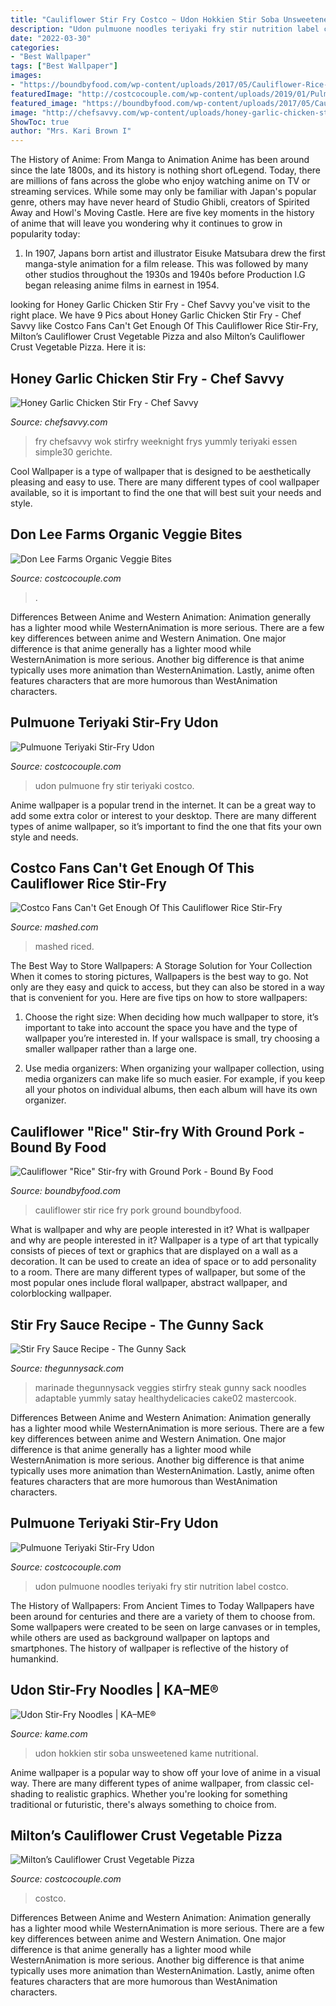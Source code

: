 ```yaml
---
title: "Cauliflower Stir Fry Costco ~ Udon Hokkien Stir Soba Unsweetened Kame Nutritional"
description: "Udon pulmuone noodles teriyaki fry stir nutrition label costco"
date: "2022-03-30"
categories:
- "Best Wallpaper"
tags: ["Best Wallpaper"]
images:
- "https://boundbyfood.com/wp-content/uploads/2017/05/Cauliflower-Rice-Stir-fry-with-Ground-Pork5.jpg"
featuredImage: "http://costcocouple.com/wp-content/uploads/2019/01/Pulmuone-Teriyaki-Stir-Fry-Udon-Costco-6-640x480.jpg"
featured_image: "https://boundbyfood.com/wp-content/uploads/2017/05/Cauliflower-Rice-Stir-fry-with-Ground-Pork5.jpg"
image: "http://chefsavvy.com/wp-content/uploads/honey-garlic-chicken-stir-fry.jpg"
ShowToc: true
author: "Mrs. Kari Brown I"
---
```



The History of Anime: From Manga to Animation
Anime has been around since the late 1800s, and its history is nothing short ofLegend. Today, there are millions of fans across the globe who enjoy watching anime on TV or streaming services. While some may only be familiar with Japan's popular genre, others may have never heard of Studio Ghibli, creators of Spirited Away and Howl's Moving Castle. Here are five key moments in the history of anime that will leave you wondering why it continues to grow in popularity today:
1) In 1907, Japans born artist and illustrator Eisuke Matsubara drew the first manga-style animation for a film release. This was followed by many other studios throughout the 1930s and 1940s before Production I.G began releasing anime films in earnest in 1954.

	

		
looking for Honey Garlic Chicken Stir Fry - Chef Savvy you've visit to the right place. We have 9 Pics about Honey Garlic Chicken Stir Fry - Chef Savvy like Costco Fans Can&#039;t Get Enough Of This Cauliflower Rice Stir-Fry, Milton’s Cauliflower Crust Vegetable Pizza and also Milton’s Cauliflower Crust Vegetable Pizza. Here it is:
		
    
## Honey Garlic Chicken Stir Fry - Chef Savvy

<img loading=lazy src="http://chefsavvy.com/wp-content/uploads/honey-garlic-chicken-stir-fry.jpg" onerror="this.onerror=null;this.src='https://tse1.mm.bing.net/th?id=OIP.E0ebXbd-Yf6mt-4GI9cyngHaKM&amp;pid=15.1';" alt="Honey Garlic Chicken Stir Fry - Chef Savvy">

_Source: chefsavvy.com_

>fry chefsavvy wok stirfry weeknight frys yummly teriyaki essen simple30 gerichte. 

	

Cool Wallpaper is a type of wallpaper that is designed to be aesthetically pleasing and easy to use. There are many different types of cool wallpaper available, so it is important to find the one that will best suit your needs and style.

    
## Don Lee Farms Organic Veggie Bites

<img loading=lazy src="https://costcocouple.com/wp-content/uploads/2019/10/Don-Lee-Farms-Organic-Veggie-Bites-Costco-5-640x480.jpg" onerror="this.onerror=null;this.src='https://tse3.mm.bing.net/th?id=OIP.ocYVAIaH2A0ChgOrrCx0zAHaFj&amp;pid=15.1';" alt="Don Lee Farms Organic Veggie Bites">

_Source: costcocouple.com_

>. 

	

Differences Between Anime and Western Animation: Animation generally has a lighter mood while WesternAnimation is more serious.
There are a few key differences between anime and Western Animation. One major difference is that anime generally has a lighter mood while WesternAnimation is more serious. Another big difference is that anime typically uses more animation than WesternAnimation. Lastly, anime often features characters that are more humorous than WestAnimation characters.

    
## Pulmuone Teriyaki Stir-Fry Udon

<img loading=lazy src="http://costcocouple.com/wp-content/uploads/2019/01/Pulmuone-Teriyaki-Stir-Fry-Udon-Costco-4-360x480.jpg" onerror="this.onerror=null;this.src='https://tse4.mm.bing.net/th?id=OIP.A1n5EjOoAa55LWcRMpXBuQAAAA&amp;pid=15.1';" alt="Pulmuone Teriyaki Stir-Fry Udon">

_Source: costcocouple.com_

>udon pulmuone fry stir teriyaki costco. 

	

Anime wallpaper is a popular trend in the internet. It can be a great way to add some extra color or interest to your desktop. There are many different types of anime wallpaper, so it’s important to find the one that fits your own style and needs.

    
## Costco Fans Can&#039;t Get Enough Of This Cauliflower Rice Stir-Fry

<img loading=lazy src="https://www.mashed.com/img/gallery/costco-fans-cant-get-enough-of-this-cauliflower-rice-stir-fry/l-intro-1622562175.jpg" onerror="this.onerror=null;this.src='https://tse3.mm.bing.net/th?id=OIP.k-JELADkXd7Yo-tP4fJwGwHaEJ&amp;pid=15.1';" alt="Costco Fans Can&#039;t Get Enough Of This Cauliflower Rice Stir-Fry">

_Source: mashed.com_

>mashed riced. 

	

The Best Way to Store Wallpapers: A Storage Solution for Your Collection
When it comes to storing pictures, Wallpapers is the best way to go. Not only are they easy and quick to access, but they can also be stored in a way that is convenient for you. Here are five tips on how to store wallpapers:
1) Choose the right size: When deciding how much wallpaper to store, it’s important to take into account the space you have and the type of wallpaper you’re interested in. If your wallspace is small, try choosing a smaller wallpaper rather than a large one.

2) Use media organizers: When organizing your wallpaper collection, using media organizers can make life so much easier. For example, if you keep all your photos on individual albums, then each album will have its own organizer.

    
## Cauliflower &quot;Rice&quot; Stir-fry With Ground Pork - Bound By Food

<img loading=lazy src="https://boundbyfood.com/wp-content/uploads/2017/05/Cauliflower-Rice-Stir-fry-with-Ground-Pork5.jpg" onerror="this.onerror=null;this.src='https://tse1.mm.bing.net/th?id=OIP.42BDobMvOr3Ycuea4LW01AHaLJ&amp;pid=15.1';" alt="Cauliflower &quot;Rice&quot; Stir-fry with Ground Pork - Bound By Food">

_Source: boundbyfood.com_

>cauliflower stir rice fry pork ground boundbyfood. 

	

What is wallpaper and why are people interested in it?
What is wallpaper and why are people interested in it?
Wallpaper is a type of art that typically consists of pieces of text or graphics that are displayed on a wall as a decoration. It can be used to create an idea of space or to add personality to a room. There are many different types of wallpaper, but some of the most popular ones include floral wallpaper, abstract wallpaper, and colorblocking wallpaper.

    
## Stir Fry Sauce Recipe - The Gunny Sack

<img loading=lazy src="https://www.thegunnysack.com/wp-content/uploads/2015/06/Stir-Fry-Sauce-Recipe.jpg" onerror="this.onerror=null;this.src='https://tse4.mm.bing.net/th?id=OIP.3WhniHi3Br5ldybEs2y_nQHaLG&amp;pid=15.1';" alt="Stir Fry Sauce Recipe - The Gunny Sack">

_Source: thegunnysack.com_

>marinade thegunnysack veggies stirfry steak gunny sack noodles adaptable yummly satay healthydelicacies cake02 mastercook. 

	

Differences Between Anime and Western Animation: Animation generally has a lighter mood while WesternAnimation is more serious.
There are a few key differences between anime and Western Animation. One major difference is that anime generally has a lighter mood while WesternAnimation is more serious. Another big difference is that anime typically uses more animation than WesternAnimation. Lastly, anime often features characters that are more humorous than WestAnimation characters.

    
## Pulmuone Teriyaki Stir-Fry Udon

<img loading=lazy src="http://costcocouple.com/wp-content/uploads/2019/01/Pulmuone-Teriyaki-Stir-Fry-Udon-Costco-6-640x480.jpg" onerror="this.onerror=null;this.src='https://tse3.mm.bing.net/th?id=OIP.Cr6DHifQlAS4ERs8kzOirAHaFj&amp;pid=15.1';" alt="Pulmuone Teriyaki Stir-Fry Udon">

_Source: costcocouple.com_

>udon pulmuone noodles teriyaki fry stir nutrition label costco. 

	

The History of Wallpapers: From Ancient Times to Today
Wallpapers have been around for centuries and there are a variety of them to choose from. Some wallpapers were created to be seen on large canvases or in temples, while others are used as background wallpaper on laptops and smartphones. The history of wallpaper is reflective of the history of humankind.

    
## Udon Stir-Fry Noodles | KA–ME®

<img loading=lazy src="http://kame.com/wp-content/uploads/2020/07/KAME-SFN-Udon-Nutritional-Facts.jpg" onerror="this.onerror=null;this.src='https://tse4.mm.bing.net/th?id=OIP.LLOaSVInFhiu3ofuAvmqFQAAAA&amp;pid=15.1';" alt="Udon Stir-Fry Noodles | KA–ME®">

_Source: kame.com_

>udon hokkien stir soba unsweetened kame nutritional. 

	

Anime wallpaper is a popular way to show off your love of anime in a visual way. There are many different types of anime wallpaper, from classic cel-shading to realistic graphics. Whether you're looking for something traditional or futuristic, there's always something to choice from.

    
## Milton’s Cauliflower Crust Vegetable Pizza

<img loading=lazy src="https://costcocouple.com/wp-content/uploads/2018/08/Miltons-Cauliflower-Crust-Vegetable-Pizza-Costco-5-640x480.jpg" onerror="this.onerror=null;this.src='https://tse4.mm.bing.net/th?id=OIP.hCGxi_SsTvqvxuuvPPueOQHaFj&amp;pid=15.1';" alt="Milton’s Cauliflower Crust Vegetable Pizza">

_Source: costcocouple.com_

>costco. 

	

Differences Between Anime and Western Animation: Animation generally has a lighter mood while WesternAnimation is more serious.
There are a few key differences between anime and Western Animation. One major difference is that anime generally has a lighter mood while WesternAnimation is more serious. Another big difference is that anime typically uses more animation than WesternAnimation. Lastly, anime often features characters that are more humorous than WestAnimation characters.

